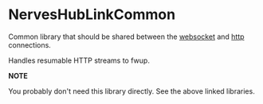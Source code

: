 # NervesHubLinkCommon

Common library that should be shared between
the [websocket](https://github.com/nerves-hub/nerves_hub_link) and [http](https://github.com/nerves-hub/nerves_hub_link_http)
connections.

Handles resumable HTTP streams to fwup.

**NOTE**

You probably don't need this library directly. See the above linked libraries.
